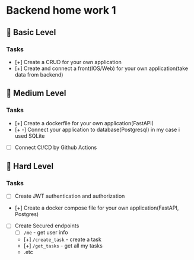 # Backend home work 1

## 🥉 Basic Level

### Tasks

- [+] Create a CRUD for your own application
- [+] Create and connect a front(IOS/Web) for your own application(take data from backend)

## 🥈 Medium Level

### Tasks

- [+] Create a dockerfile for your own application(FastAPI)
- [+ -] Connect your application to database(Postgresql) in my case i used SQLite
- [ ] Connect CI/CD by Github Actions

## 🥇 Hard Level

### Tasks

- [ ] Create JWT authentication and authorization
- [+] Create a docker compose file for your own application(FastAPI, Postgres)
- [ ] Create Secured endpoints
  - [ ] `/me` - get user info
  - [+] `/create_task` - create a task
  - [+] `/get_tasks` - get all my tasks
  - .etc
